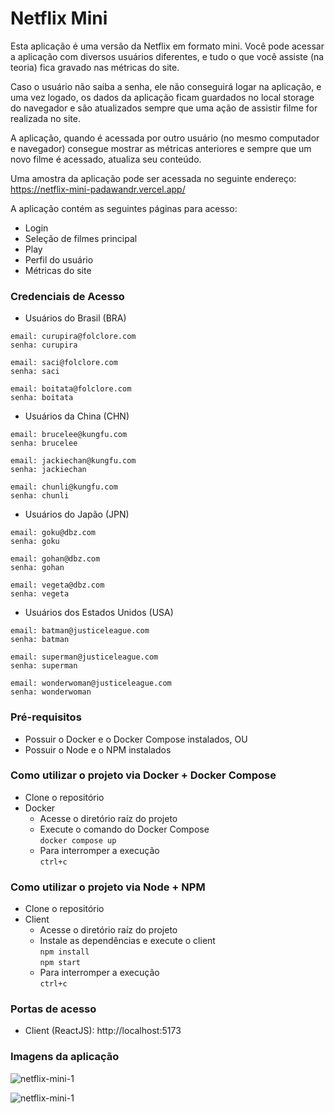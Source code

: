 # Netflix Mini

Esta aplicação é uma versão da Netflix em formato mini. Você pode acessar a aplicação com diversos usuários diferentes, e tudo o que você assiste (na teoria) fica gravado nas métricas do site.

Caso o usuário não saiba a senha, ele não conseguirá logar na aplicação, e uma vez logado, os dados da aplicação ficam guardados no local storage do navegador e são atualizados sempre que uma ação de assistir filme for realizada no site.

A aplicação, quando é acessada por outro usuário (no mesmo computador e navegador) consegue mostrar as métricas anteriores e sempre que um novo filme é acessado, atualiza seu conteúdo.

Uma amostra da aplicação pode ser acessada no seguinte endereço:\
https://netflix-mini-padawandr.vercel.app/

A aplicação contém as seguintes páginas para acesso:

- Login
- Seleção de filmes principal
- Play
- Perfil do usuário
- Métricas do site

### Credenciais de Acesso

- Usuários do Brasil (BRA)

```
email: curupira@folclore.com
senha: curupira

email: saci@folclore.com
senha: saci

email: boitata@folclore.com
senha: boitata
```

- Usuários da China (CHN)

```
email: brucelee@kungfu.com
senha: brucelee

email: jackiechan@kungfu.com
senha: jackiechan

email: chunli@kungfu.com
senha: chunli
```

- Usuários do Japão (JPN)

```
email: goku@dbz.com
senha: goku

email: gohan@dbz.com
senha: gohan

email: vegeta@dbz.com
senha: vegeta
```

- Usuários dos Estados Unidos (USA)

```
email: batman@justiceleague.com
senha: batman

email: superman@justiceleague.com
senha: superman

email: wonderwoman@justiceleague.com
senha: wonderwoman
```

### Pré-requisitos

- Possuir o Docker e o Docker Compose instalados, OU
- Possuir o Node e o NPM instalados

### Como utilizar o projeto via Docker + Docker Compose

- Clone o repositório
- Docker
  - Acesse o diretório raíz do projeto
  - Execute o comando do Docker Compose\
    `docker compose up`
  - Para interromper a execução\
    `ctrl+c`

### Como utilizar o projeto via Node + NPM

- Clone o repositório
- Client
  - Acesse o diretório raíz do projeto
  - Instale as dependências e execute o client\
    `npm install`\
    `npm start`
  - Para interromper a execução\
    `ctrl+c`

### Portas de acesso

- Client (ReactJS): http://localhost:5173

### Imagens da aplicação

![netflix-mini-1](https://user-images.githubusercontent.com/48874386/188670611-a5b1df10-769d-4ffb-b9fe-7048b7752386.png)

![netflix-mini-1](https://user-images.githubusercontent.com/48874386/188670635-7a5a83dc-7166-41d2-a450-4ae93208f5c6.png)
